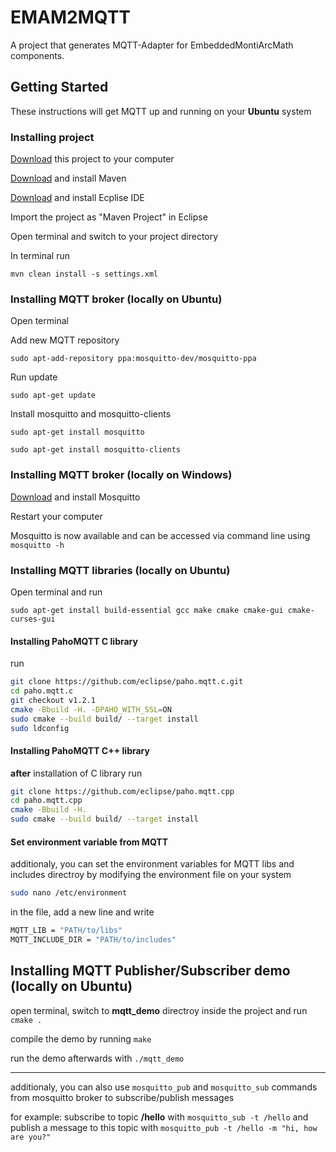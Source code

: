 # EMAM2MQTT

A project that generates MQTT-Adapter for EmbeddedMontiArcMath components.

## Getting Started

These instructions will get MQTT up and running on your **Ubuntu** system

### Installing project

[Download](https://git.rwth-aachen.de/monticore/EmbeddedMontiArc/generators/emam2mqtt/-/archive/8-handwrite-a-mqtt-adapter/emam2mqtt-3-install-mqtt-linux.zip) this project to your computer

[Download](https://maven.apache.org/guides/getting-started/) and install Maven

[Download](https://www.eclipse.org/downloads/) and install Ecplise IDE

Import the project as "Maven Project" in Eclipse

Open terminal and switch to your project directory

In terminal run

`mvn clean install -s settings.xml`

### Installing MQTT broker (locally on Ubuntu)

Open terminal

Add new MQTT repository

`sudo apt-add-repository ppa:mosquitto-dev/mosquitto-ppa`

Run update

`sudo apt-get update`

Install mosquitto and mosquitto-clients

`sudo apt-get install mosquitto`

`sudo apt-get install mosquitto-clients`

### Installing MQTT broker (locally on Windows)

[Download](https://mosquitto.org/files/binary/win64/mosquitto-1.6.2-install-windows-x64.exe) and install Mosquitto

Restart your computer

Mosquitto is now available and can be accessed via command line using `mosquitto -h`

### Installing MQTT libraries (locally on Ubuntu)

Open terminal and run

`sudo apt-get install build-essential gcc make cmake cmake-gui cmake-curses-gui`

#### Installing PahoMQTT C library
run 
```bash
git clone https://github.com/eclipse/paho.mqtt.c.git
cd paho.mqtt.c
git checkout v1.2.1
cmake -Bbuild -H. -DPAHO_WITH_SSL=ON
sudo cmake --build build/ --target install
sudo ldconfig
```
#### Installing PahoMQTT C++ library
**after** installation of C library run
```bash
git clone https://github.com/eclipse/paho.mqtt.cpp
cd paho.mqtt.cpp
cmake -Bbuild -H.
sudo cmake --build build/ --target install
```
#### Set environment variable from MQTT
additionaly, you can set the environment variables for MQTT libs and includes directroy by modifying the environment file on your system
```bash
sudo nano /etc/environment
```
in the file, add a new line and write
```bash
MQTT_LIB = "PATH/to/libs"
MQTT_INCLUDE_DIR = "PATH/to/includes"
```

## Installing MQTT Publisher/Subscriber demo (locally on Ubuntu)
open terminal, switch to **mqtt_demo** directroy inside the project and run
`cmake .`

compile the demo by running
`make`

run the demo afterwards with `./mqtt_demo`

---

additionaly, you can also use `mosquitto_pub` and `mosquitto_sub` commands from mosquitto broker to subscribe/publish messages

for example:
subscribe to topic **/hello** with `mosquitto_sub -t /hello` and publish a message to this topic with 
`mosquitto_pub -t /hello -m "hi, how are you?"`

